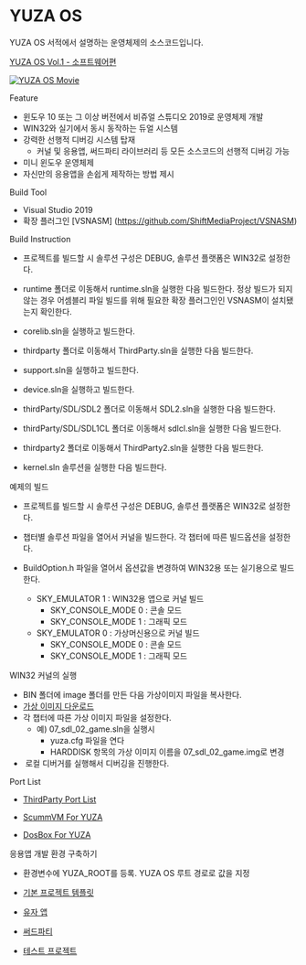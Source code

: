 # YUZA OS

YUZA OS 서적에서 설명하는 운영체제의 소스코드입니다.

[YUZA OS Vol.1 - 소프트웨어편](http://www.acornpub.co.kr/book/yuza-os1)

[![YUZA OS Movie](https://img.youtube.com/vi/BM-LlEVNjWU/0.jpg)](https://youtu.be/BM-LlEVNjWU) 

Feature

* 윈도우 10 또는 그 이상 버전에서 비쥬얼 스튜디오 2019로 운영체제 개발
* WIN32와 실기에서 동시 동작하는 듀얼 시스템
* 강력한 선행적 디버깅 시스템 탑재
  - 커널 및 응용앱, 써드파티 라이브러리 등 모든 소스코드의 선행적 디버깅 가능
* 미니 윈도우 운영체제
* 자신만의 응용앱을 손쉽게 제작하는 방법 제시

Build Tool

- Visual Studio 2019
- 확장 플러그인 [VSNASM] (https://github.com/ShiftMediaProject/VSNASM)

Build Instruction

* 프로젝트를 빌드할 시 솔루션 구성은 DEBUG, 솔루션 플랫폼은 WIN32로 설정한다.

* runtime 폴더로 이동해서 runtime.sln을 실행한 다음 빌드한다.
  정상 빌드가 되지 않는 경우 어셈블리 파일 빌드를 위해 필요한 확장 플러그인인 VSNASM이 설치됐는지 확인한다.
* corelib.sln을 실행하고 빌드한다.
* thirdparty 폴더로 이동해서 ThirdParty.sln을 실행한 다음 빌드한다.
* support.sln을 실행하고 빌드한다.
* device.sln을 실행하고 빌드한다.
* thirdParty/SDL/SDL2 폴더로 이동해서 SDL2.sln을 실행한 다음 빌드한다.
* thirdParty/SDL/SDL1CL 폴더로 이동해서 sdlcl.sln을 실행한 다음 빌드한다.
* thirdparty2 폴더로 이동해서 ThirdParty2.sln을 실행한 다음 빌드한다.
* kernel.sln 솔루션을 실행한 다음 빌드한다.

예제의 빌드

* 프로젝트를 빌드할 시 솔루션 구성은 DEBUG, 솔루션 플랫폼은 WIN32로 설정한다.

* 챕터별 솔루션 파일을 열어서 커널을 빌드한다. 각 챕터에 따른 빌드옵션을 설정한다.

* BuildOption.h 파일을 열어서 옵션값을 변경하여 WIN32용 또는 실기용으로 빌드한다.
  * SKY_EMULATOR 1 : WIN32용 앱으로 커널 빌드
    * SKY_CONSOLE_MODE 0 : 콘솔 모드
    * SKY_CONSOLE_MODE 1 : 그래픽 모드
  * SKY_EMULATOR 0 : 가상머신용으로 커널 빌드
    * SKY_CONSOLE_MODE 0 : 콘솔 모드
    * SKY_CONSOLE_MODE 1 : 그래픽 모드

WIN32 커널의 실행

* BIN 폴더에  image 폴더를 만든 다음 가상이미지 파일을 복사한다.
* [가상 이미지 다운로드](https://drive.google.com/drive/folders/1x2My3JrYN_EAVY4GG5o0gvbdVZLaw9wB)
* 각 챕터에 따른 가상 이미지 파일을 설정한다.
  * 예) 07_sdl_02_game.sln을 실행시 
    * yuza.cfg 파일을 연다 
    * HARDDISK 항목의 가상 이미지 이름을 07_sdl_02_game.img로 변경
* ​	로컬 디버거를 실행해서 디버깅을 진행한다. 

Port List

* [ThirdParty Port List](https://docs.google.com/spreadsheets/d/1WhGbZbyi8E4f2RWTuU_Y9-RuUu7yq3mHROZEgb20GD4/edit?usp=sharing)

* [ScummVM For YUZA](https://github.com/pdpdds/scummvm4yuza)

* [DosBox For YUZA](https://github.com/pdpdds/dosbox4yuza)

응용앱 개발 환경 구축하기

* 환경변수에 YUZA_ROOT를 등록. YUZA OS 루트 경로로 값을 지정

* [기본 프로젝트 템플릿](https://github.com/pdpdds/YuzaTemplate)
* [유자 앱](https://github.com/pdpdds/YuzaApp)
* [써드파티](https://github.com/pdpdds/yuza_thirdparty)
* [테스트 프로젝트](https://github.com/pdpdds/yuza_test)

​			





